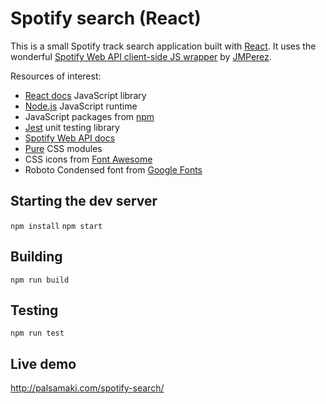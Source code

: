 # Spotify search (React)

This is a small Spotify track search application built with [React](https://facebook.github.io/react/).
It uses the wonderful [Spotify Web API client-side JS wrapper](https://github.com/JMPerez/spotify-web-api-js)
by [JMPerez](https://github.com/JMPerez).

Resources of interest:

- [React docs](https://facebook.github.io/react/) JavaScript library
- [Node.js](https://nodejs.org/) JavaScript runtime
- JavaScript packages from [npm](https://www.npmjs.com/)
- [Jest](https://facebook.github.io/jest/) unit testing library
- [Spotify Web API docs](https://developer.spotify.com/web-api/)
- [Pure](http://purecss.io/) CSS modules
- CSS icons from [Font Awesome](http://fontawesome.io/)
- Roboto Condensed font from [Google Fonts](https://www.google.com/fonts/specimen/Roboto+Condensed)

## Starting the dev server

`npm install`
`npm start`

## Building

`npm run build`

## Testing

`npm run test`

## Live demo

http://palsamaki.com/spotify-search/